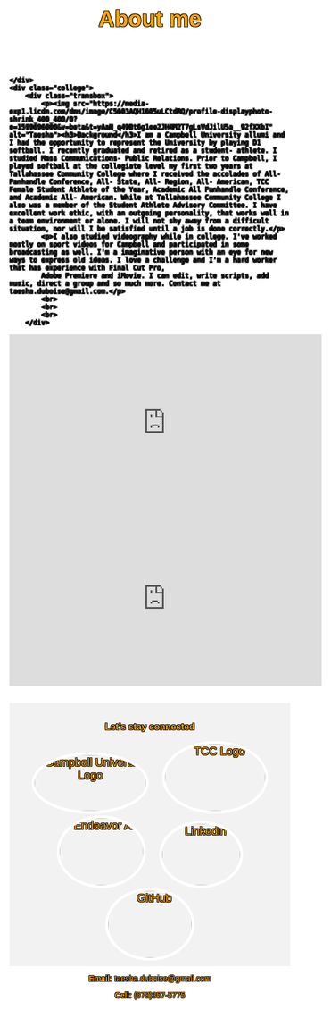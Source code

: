 <!DOCTYPE html>
<html>
<head>
<link rel="stylesheet" type="text/css" href="style.css">
<script src="scripts.js"></script>
	<title>About Me</title>
	<script type="text/javascript">
  function showDate() {
    var d = new Date();
    var curr_date = d.getDate();
    var curr_month = d.getMonth() + 1; //months are zero based
    var curr_year = d.getFullYear();
    document.write(curr_date + "-" + curr_month + "-" + curr_year);
  }
</script>
<style>
html{
     scroll-behavior: smooth;
     background: url(https://images.squarespace-cdn.com/content/v1/53ba355be4b074d7aaf62904/1588610600916-PJ9MVR6N3UH3SGS9N8KN/ke17ZwdGBToddI8pDm48kFyD7pzB8zoMIVY5aiUuFlp7gQa3H78H3Y0txjaiv_0fDoOvxcdMmMKkDsyUqMSsMWxHk725yiiHCCLfrh8O1z4YTzHvnKhyp6Da-NYroOW3ZGjoBKy3azqku80C789l0jG2lbcDYBOeMi4OFSYem8DMb5PTLoEDdB05UqhYu-xbnSznFxIRsaAU-3g5IaylIg/different+grass+background.jpg?format=2500w) no-repeat center center fixed; 
     -webkit-background-size: cover;
     -moz-background-size: cover;
     -o-background-size: cover;
     background-size: cover;
     text-shadow:
    -1px -1px 0 #000,
    1px -1px 0 #000,
    -1px 1px 0 #000,
    1px 1px 0 #000;
 }
 header{
 	color: orange;
 	text-shadow:
    -1px -1px 0 #000,
    1px -1px 0 #000,
    -1px 1px 0 #000,
    1px 1px 0 #000;
    font-family: sans-serif;
	font-size: 20px;
	text-align: center;
 }
img{
	width: 180px;
 	height: 200px;
	border-radius: 50%;
	border: 5px solid white;
	float: left;
	display: block;
	margin-left: auto;
	margin-right: auto;
}
.old{
	text-shadow: 2px 2px 0px #FF0000
}

body{
 	color: #fff;
 }
 a{
	color: orange;
	font-size: 20px;
}
a:hover{
	background-color: white;
}

h3{
	font-family: sans-serif;
	font-size: 15px;
	text-shadow:
    -1px -1px 0 #000,
    1px -1px 0 #000,
    -1px 1px 0 #000,
    1px 1px 0 #000;
	
}
.transbox{
	float: inherit;
}
.navbar {
     background-color: #f2f0f0;
 }
ul {
      padding: 10px;
      background: rgba(230, 230, 230,0.5);
    }
li{
	display: inline-block;
	text-align: center;
    padding: 0px 10px 0px 10px;

}
.catch-me{
	display: inline;
	text-align: center;
	text-shadow:
    -1px -1px 0 #000,
    1px -1px 0 #000,
    -1px 1px 0 #000,
    1px 1px 0 #000;
	padding: 20px;
	color: orange;
	font-family: sans-serif;
	font-weight: 30%;
}
div.skills{
	color: white;
}
footer{
 	text-align: center;
 }
 #myBtn {
  display: none;
  position: fixed; 
  bottom: 20px; 
  right: 30px; 
  z-index: 99; 
  border: 5px solid; 
  outline: none; 
  background-color: orange; 
  color: white; 
  cursor: pointer; 
  padding: 15px; 
  border-radius: 10px; 
  font-size: 18px; 
}

#myBtn:hover {
  background-color: #555; /* Add a dark-grey background on hover */
}
 
	
</style>
</head>
	
<header>
<h1>About me</h1>
</header>

<body>
		
	</div>
	<div class="college">
		<div class="transbox">
			<p><img src="https://media-exp1.licdn.com/dms/image/C5603AQH1605uLCtdRQ/profile-displayphoto-shrink_400_400/0?e=1599696000&v=beta&t=yAaN_q49Bt6g1ee2JH4M2T7gLsVdJilU5a__92fXXbI" alt="Taesha"><h3>Background</h3>I am a Campbell University allumi and I had the opportunity to represent the University by playing D1 softball. I recently graduated and retired as a student- athlete. I studied Mass Communications- Public Relations. Prior to Campbell, I played softball at the collegiate level my first two years at Tallahassee Community College where I received the accolades of All- Panhandle Conference, All- State, All- Region, All- American, TCC Female Student Athlete of the Year, Academic All Panhandle Conference, and Academic All- American. While at Tallahassee Community College I also was a member of the Student Athlete Advisory Committee. I have excellent work ethic, with an outgoing personality, that works well in a team environment or alone. I will not shy away from a difficult situation, nor will I be satisfied until a job is done correctly.</p>
			<p>I also studied videography while in college. I've worked mostly on sport videos for Campbell and participated in some broadcasting as well. I'm a imaginative person with an eye for new ways to express old ideas. I love a challenge and I'm a hard worker that has experience with Final Cut Pro,
			Adobe Premiere and iMovie. I can edit, write scripts, add music, direct a group and so much more. Contact me at taesha.duboise@gmail.com.</p>
			<br>
			<br>
			<br>
		</div>

</div>
<div class="old">
	<iframe width="560" height="315" src="https://www.youtube.com/embed/_QoM0jNUCqc" frameborder="0" allow="accelerometer; autoplay; encrypted-media; gyroscope; picture-in-picture" allowfullscreen></iframe>
	<iframe width="560" height="315" src="https://www.youtube.com/embed/pOI6De6Xb0g" frameborder="0" allow="accelerometer; autoplay; encrypted-media; gyroscope; picture-in-picture" allowfullscreen></iframe>
</div>
<div class="contact-info" id="contact">
	</div>
<footer>
	<div class="catch-me ">
			<ul>
				<h3>Let's stay connected</h3>
				<li><a href="https://gocamels.com/sports/softball/roster/taesha-duboise/3175?"><img src="https://encrypted-tbn0.gstatic.com/images?q=tbn%3AANd9GcR68MykXJ58-ecu4G3Dm4Km18bQga67MHYADJvPS_zobBkMvA4b&usqp=CAU" alt="Campbell University Logo" style="float:left;width:200px;height:100px;"></a></li>
				<li><a href="https://www.tcceagles.com/sports/sball/2013-14/bios/duboise_taesha_dnij"><img src="https://pbs.twimg.com/media/Dloqp21WsAECxDV.jpg" alt="TCC Logo" style="float:right;width:180px;height:120px;"></a></li>					
				<li><a href="http://www.endeavorair.com/content/endeavor-air/en_us/home.html"><img src="https://media-exp1.licdn.com/dms/image/C4E0BAQFj8P0dgi0zkA/company-logo_200_200/0?e=1602115200&v=beta&t=gu1JN16oJFQzV9i25D_0fd2XjWHzijNoXn16k6SntZc" alt="Endeavor Air" style="float:none;width:150px;height:120px;"></a></li>
				<li><a href="https://www.linkedin.com/in/taesha-duboise-58398613a/"><img src="https://media-exp1.licdn.com/dms/image/C4D0BAQGyOWvr4W0Pow/company-logo_200_200/0?e=1602115200&v=beta&t=F0oHNIAblhiht3omStOOUeOZD0poz5dgdYY6ZyEhOfI" alt="Linkedin" style="float:none;width:140px;height:110px;"></a></li>
				<li><a href="https://github.com/taeshad"><img src="https://avatars1.githubusercontent.com/u/9919?s=200&v=4" alt="GitHub" style="float:none;width:150px;height:120px;"></a></li>
			</ul>
			<p><strong>Email:</strong> taesha.duboise@gmail.com</p>
			<p><strong>Cell:</strong>  (678)357-5775</p>
	</div>

</footer>
<button onclick="topFunction()" id="myBtn" title="Go to top">Top</button>
<script type="text/javascript">showDate();
mybutton = document.getElementById("myBtn");
window.onscroll = function() {scrollFunction()};

function scrollFunction() {
  if (document.body.scrollTop > 20 || document.documentElement.scrollTop > 20) {
    mybutton.style.display = "block";
  } else {
    mybutton.style.display = "none";
  }
}
function topFunction() {
  document.body.scrollTop = 0; // For Safari
  document.documentElement.scrollTop = 0; // For Chrome, Firefox, IE and Opera
}
</script>


</body>

